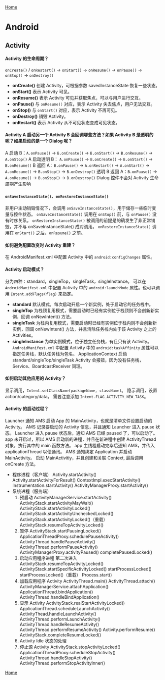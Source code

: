 [Home](../../README.md)

# Android

## Activity

#### Activity 的生命周期？

`onCreate()` / `onRestart()` → `onStart()` → `onResume()` → `onPause()` → `onStop()` → `onDestroy()`
- **onCreate()**
创建 Activity，可根据参数 savedInstanceState 恢复一些状态。
- **onStart()**
表示 Activity 可见。
- **onResume()**
表示 Activity 可见并获取焦点，可以与用户进行交互。
- **onPause()**
与 `onResume()` 对应，表示 Activity 失去焦点，用户无法交互。
- **onStop()**
与 `onStart()` 对应，表示 Activity 不再可见。
- **onDestroy()**
销毁 Activity。
- **onRestart()**
表示 Activity 从不可见状态变成可见状态。

#### Activity A 启动另一个 Activity B 会回调哪些方法？如果 Activity B 是透明的呢？如果启动的是一个 Dialog 呢？

A 启动 B：`A.onPause()` → `B.onCreate()` → `B.onStart()` → `B.onResume()` → `A.onStop()`
A 启动透明 B： `A.onPause()` → `B.onCreate()` → `B.onStart()` → `B.onResume()`
B 返回 A：`B.onPause()` → `A.onRestart()` → `A.onStart()` → `A.onResume()` → `B.onStop()` → `B.onDestroy()`
透明 B 返回 A：`B.onPause()` → `A.onResume()` → `B.onStop()` → `B.onDestroy()`
Dialog 控件不会对 Activity 生命周期产生影响

#### `onSaveInstanceState()`、`onRestoreInstanceState()`

非用户主动销毁情况下，会调用 `onSaveInstanceState()`，用于储存一些临时变量与控件状态。
`onSaveInstanceState()` 调用在 `onStop()` 前，与 `onPause()` 没有时序关系。
`onRestoreInstanceState()` 被调用的前提是的确发生了非正常销毁，并不与 onSaveInstanceState() 成对调用。
`onRestoreInstanceState()` 调用在 `onStart()` 之后，`onResume()` 之前。

#### 如何避免配置改变时 Activity 重建？

在 AndroidManifest.xml 中配置 Activity 中的 `android:configChanges` 属性。

#### Activity 启动模式？

分为四种：standard，singleTop，singleTask，singleInstance。
可以在 `AndroidManifest.xml` 中配置 Activity 中的 `android:launchMode` 属性。也可以调用 `Intent.addFlags(flag)` 来指定。
- **standard**
默认模式，每次启动开启一个新实例，处于启动它的任务栈中。
- **singleTop**
为栈顶复用模式，需要启动时已经有实例位于栈顶则不会创新新实例，回调 onNewIntent() 方法。
- **singleTask**
为栈内复用模式，需要启动时已经有实例位于栈内则不会创新新实例，回调 onNewIntent() 方法，并且清除任务栈内处于该 Activity 之上的 Activities。
- **singleInstance**
为单实例模式，位于独立任务栈，有且只有该 Activity。
`AndroidManifest.xml` 中配置 Activity 中的 `android:taskAffinity` 属性可以指定任务栈，默认任务栈为包名。
ApplicationContext 启动 standard/singleTop/singleTask Activity 会报错，因为没有任务栈，Service、BoardcastReceiver 同理。

#### 如何启动其他应用的 Activity？

显示调用，`Intent.setClassName(packageName, className)`。
隐示调用，设置 action/category/data。
需要注意添加 `Intent.FLAG_ACTIVITY_NEW_TASK`。

#### Activity 的启动过程？
Launcher 通知 AMS 启动 App 的 MainActivity，也就是清单文件设置启动的 Activity。
AMS 记录要启动的 Activity 信息，并且通知 Launcher 进入 pause 状态。
Launcher 进入 pause 状态后，通知 AMS 已经 paused 了，可以启动了。
app 未开启过，所以 AMS 启动新的进程，并且在新进程中创建 ActivityThread 对象，执行其中的 main 函数方法。
app 主线程启动完毕后通知 AMS，并传入 applicationThread 以便通讯。
AMS 通知绑定 Application 并启动 MainActivity。
启动 MainActivitiy，并且创建和关联 Context, 最后调用 onCreate 方法。


- 程序进程（客户端）
    Activity.startActivity()
        Activity.startActivityForResult()
        ContextImpl.execStartActivity()
        Instrumentation.startActivity()
        ActivityManagerProxy.startActivity()
- 系统进程（服务端）
    1. 预启动
        ActivityManagerService.startActivity()
        ActivityStack.startActivityMayWait()
        ActivityStack.startActivityLocked()
        ActivityStack.startActivityUncheckedLocked()
        ActivityStack.startActivityLocked()（重载）
        ActivityStack.resumeTopActivityLocked()
    2. 暂停
        ActivityStack.startPausingLocked()
        ApplicationThreadProxy.schedulePauseActivity()
        ActivityThread.handlePauseActivity()
        ActivityThread.performPauseActivity()
        ActivityManagerProxy.activityPaused()
        completePausedLocked()
    3. 启动应用程序进程
        第二次进入 ActivityStack.resumeTopActivityLocked()
        ActivityStack.startSpecificActivityLocked()
        startProcessLocked()
        startProcessLocked()（重载）
        Process.start()
    4. 加载应用程序 Activity
        ActivityThread.main()
        ActivityThread.attach()
        ActivityManagerService.attachApplication()
        ApplicationThread.bindApplication()
        ActivityThread.handleBindApplication()
    5. 显示 Activity
        ActivityStack.realStartActivityLocked()
        ApplicationThread.scheduleLaunchActivity()
        ActivityThead.handleLaunchActivity()
        ActivityThread.performLaunchActivity()
        ActivityThread.handleResumeActivity()
        ActivityThread.performResumeActivity()
        Activity.performResume()
        ActivityStack.completeResumeLocked()
    6. Activity Idle 状态的处理
    7. 停止源 Activity
        ActivityStack.stopActivityLocked()
        ApplicationThreadProxy.scheduleStopActivity()
        ActivityThread.handleStopActivity()
        ActivityThread.performStopActivityInner()

[Home](../../README.md)